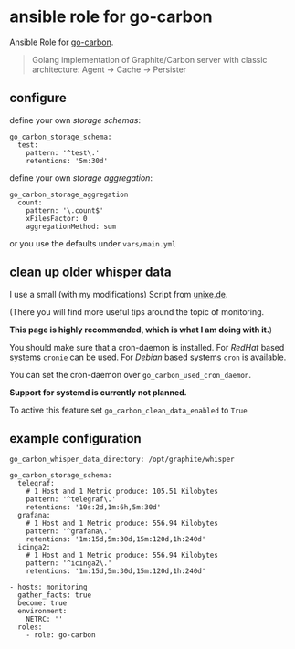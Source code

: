# ansible role for go-carbon

Ansible Role for [go-carbon](https://github.com/lomik/go-carbon).
> Golang implementation of Graphite/Carbon server with classic architecture: Agent -> Cache -> Persister

## configure

define your own *storage schemas*:

```
go_carbon_storage_schema:
  test:
    pattern: '^test\.'
    retentions: '5m:30d'
```

define your own *storage aggregation*:
```
go_carbon_storage_aggregation
  count:
    pattern: '\.count$'
    xFilesFactor: 0
    aggregationMethod: sum
```

or you use the defaults under `vars/main.yml`

## clean up older whisper data

I use a small (with my modifications) Script from [unixe.de](https://www.unixe.de/whisper-daten-aufraeumen/).

(There you will find more useful tips around the topic of monitoring.

**This page is highly recommended, which is what I am doing with it.**)

You should make sure that a cron-daemon is installed.
For *RedHat* based systems `cronie` can be used.
For *Debian* based systems `cron` is available.

You can set the cron-daemon over `go_carbon_used_cron_daemon`.

**Support for systemd is currently not planned.**

To active this feature set `go_carbon_clean_data_enabled` to `True`


## example configuration

```
go_carbon_whisper_data_directory: /opt/graphite/whisper

go_carbon_storage_schema:
  telegraf:
    # 1 Host and 1 Metric produce: 105.51 Kilobytes
    pattern: '^telegraf\.'
    retentions: '10s:2d,1m:6h,5m:30d'
  grafana:
    # 1 Host and 1 Metric produce: 556.94 Kilobytes
    pattern: '^grafana\.'
    retentions: '1m:15d,5m:30d,15m:120d,1h:240d'
  icinga2:
    # 1 Host and 1 Metric produce: 556.94 Kilobytes
    pattern: '^icinga2\.'
    retentions: '1m:15d,5m:30d,15m:120d,1h:240d'
```


```
- hosts: monitoring
  gather_facts: true
  become: true
  environment:
    NETRC: ''
  roles:
    - role: go-carbon
```
